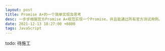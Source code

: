 ```yaml
---
layout: post
title: Promise A+的一个简单实现及思考
desc: 一步步根据官方Promise A+规范实现一个Promise，并且能通过所有官方测试用例。
date: 2021-12-13 18:27:00 +0800
tags: JavaScript
---
```


todo: 待施工
